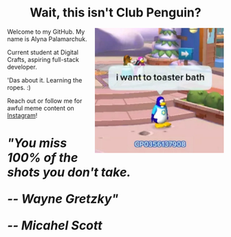 <h1 align='center'>Wait, this isn't Club Penguin?</h1>

<p>
 <img width="300" align='right' src="https://github.com/alynapchuk/alynapchuk/blob/main/clubpengmeme.jpeg?raw=true">
</p>

Welcome to my GitHub. My name is Alyna Palamarchuk.

Current student at Digital Crafts, aspiring full-stack developer.

'Das about it. Learning the ropes. :)

 Reach out or follow me for awful meme content on <a href="https://www.instagram.com/uh_lyna/">Instagram</a>! 

<h1><i>"You miss 100% of the shots you don't take.
 
 -- Wayne Gretzky"
 
  -- Micahel Scott</i></h1>
